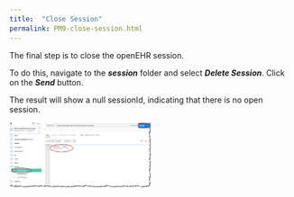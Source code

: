 ```yaml
---
title:  "Close Session"
permalink: PM9-close-session.html
---
```


The final step is to close the openEHR session.

To do this, navigate to the ***session*** folder and select ***Delete Session***. Click on the ***Send*** button.

The result will show a null sessionId, indicating that there is no open session.

<img src="\images\CloseSession.jpg" alt="Close Session" width="50%" height="50%">
